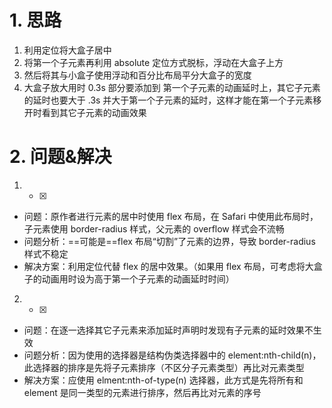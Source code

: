 # 1. 思路

1. 利用定位将大盒子居中
2. 将第一个子元素再利用 absolute 定位方式脱标，浮动在大盒子上方
3. 然后将其与小盒子使用浮动和百分比布局平分大盒子的宽度
4. 大盒子放大用时 0.3s 部分要添加到 第一个子元素的动画延时上，其它子元素的延时也要大于 .3s 并大于第一个子元素的延时，这样才能在第一个子元素移开时看到其它子元素的动画效果

# 2. 问题&解决

1.  -   [x] 

-   问题：原作者进行元素的居中时使用 flex 布局，在 Safari 中使用此布局时，子元素使用 border-radius 样式，父元素的 overflow 样式会不流畅
-   问题分析：==可能是==flex 布局“切割”了元素的边界，导致 border-radius 样式不稳定
-   解决方案：利用定位代替 flex 的居中效果。（如果用 flex 布局，可考虑将大盒子的动画用时设为高于第一个子元素的动画延时时间）

2.  -   [x] 

-   问题：在逐一选择其它子元素来添加延时声明时发现有子元素的延时效果不生效
-   问题分析：因为使用的选择器是结构伪类选择器中的 element:nth-child(n)，此选择器的排序是先将子元素排序（不区分子元素类型）再比对元素类型
-   解决方案：应使用 elment:nth-of-type(n) 选择器，此方式是先将所有和 element 是同一类型的元素进行排序，然后再比对元素的序号
